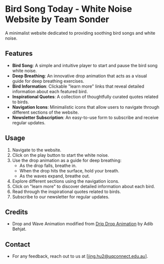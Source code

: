 # Bird Song Today - White Noise Website by Team Sonder

A minimalist website dedicated to providing soothing bird songs and white noise.

## Features

- **Bird Song**: A simple and intuitive player to start and pause the bird song white noise.
- **Deep Breathing**: An innovative drop animation that acts as a visual guide for deep breathing exercises.
- **Bird Information**: Clickable "learn more" links that reveal detailed information about each featured bird.
- **Inspirational Quotes**: A collection of thoughtfully curated quotes related to birds.
- **Navigation Icons**: Minimalistic icons that allow users to navigate through different sections of the website.
- **Newsletter Subscription**: An easy-to-use form to subscribe and receive regular updates.

## Usage

1. Navigate to the website.
2. Click on the play button to start the white noise.
3. Use the drop animation as a guide for deep breathing:
   - As the drop falls, breathe in.
   - When the drop hits the surface, hold your breath.
   - As the waves expand, breathe out.
4. Explore different sections using the navigation icons.
5. Click on "learn more" to discover detailed information about each bird.
6. Read through the inspirational quotes related to birds.
7. Subscribe to our newsletter for regular updates.

## Credits

- Drop and Wave Animation modified from [Drip Drop Animation](https://codepen.io/abehjat/pen/oXMENv) by Adib Behjat.

## Contact

- For any feedback, reach out to us at [jing.hu2@uqconnect.edu.au].


